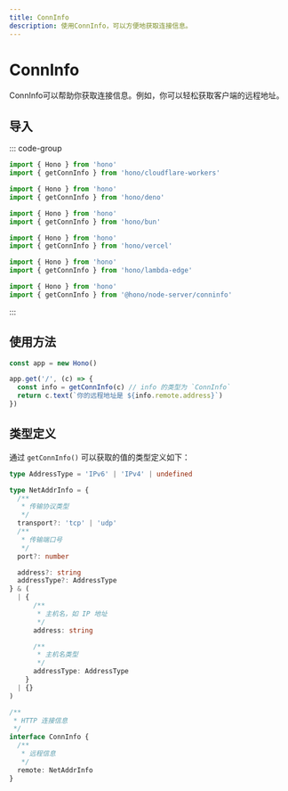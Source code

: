 ```yaml
---
title: ConnInfo
description: 使用ConnInfo，可以方便地获取连接信息。
---
```


# ConnInfo

ConnInfo可以帮助你获取连接信息。例如，你可以轻松获取客户端的远程地址。

## 导入

::: code-group

```ts [Cloudflare Workers]
import { Hono } from 'hono'
import { getConnInfo } from 'hono/cloudflare-workers'
```

```ts [Deno]
import { Hono } from 'hono'
import { getConnInfo } from 'hono/deno'
```

```ts [Bun]
import { Hono } from 'hono'
import { getConnInfo } from 'hono/bun'
```

```ts [Vercel]
import { Hono } from 'hono'
import { getConnInfo } from 'hono/vercel'
```

```ts [Lambda@Edge]
import { Hono } from 'hono'
import { getConnInfo } from 'hono/lambda-edge'
```

```ts [Node.js]
import { Hono } from 'hono'
import { getConnInfo } from '@hono/node-server/conninfo'
```

:::

## 使用方法

```ts
const app = new Hono()

app.get('/', (c) => {
  const info = getConnInfo(c) // info 的类型为 `ConnInfo`
  return c.text(`你的远程地址是 ${info.remote.address}`)
})
```

## 类型定义

通过 `getConnInfo()` 可以获取的值的类型定义如下：

```ts
type AddressType = 'IPv6' | 'IPv4' | undefined

type NetAddrInfo = {
  /**
   * 传输协议类型
   */
  transport?: 'tcp' | 'udp'
  /**
   * 传输端口号
   */
  port?: number

  address?: string
  addressType?: AddressType
} & (
  | {
      /**
       * 主机名，如 IP 地址
       */
      address: string

      /**
       * 主机名类型
       */
      addressType: AddressType
    }
  | {}
)

/**
 * HTTP 连接信息
 */
interface ConnInfo {
  /**
   * 远程信息
   */
  remote: NetAddrInfo
}
```

